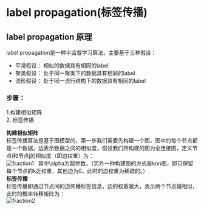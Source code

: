 

# label propagation(标签传播)

## label propagation 原理

label propagation是一种半监督学习算法，主要基于三种假设：<br>
- 平滑假设： 相似的数据具有相同的label
- 聚类假设： 处于同一聚类下的数据具有相同的label
- 流形假设： 处于同一流行结构下的数据具有相同的label

### 步骤： <br>
1.构建相似矩阵 <br> 2. 标签传播 <br>

**构建相似矩阵** <br>
标签传播算法是基于图模型的，第一步我们需要先构建一个图，图中的每个节点都是一个数据，边表示数据之间的相似度，假设我们所构建的图为全连接图，定义节点i和节点j的相似度（即边权重）为：<br>
![fraction1](https://github.com/danielgy/TensorFlow_toturial/tree/master/Label_propagation/images/fraction1.png)  
其中\alpha为超参数。（另外一种构建图的方式是knn图，即只保留每个节点的k近权重，其他边为0，此时的边权重为稀疏的。）<br>
**标签传播** <br>
标签传播即通过节点间的边传播标签信息，边的权重越大，表示两个节点越相似，此时的概率转移矩阵为：<br>
![fraction2](https://github.com/danielgy/TensorFlow_toturial/tree/master/Label_propagation/images/fraction2.gif) 







